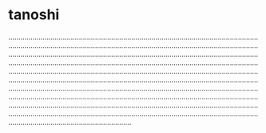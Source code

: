 # tanoshi
.....................................................................................................................................................................................................................................................................................................................................................................................................................................................................................................................................................................................................................................................................................................................................................................................................................................................................................................................................................................................................................................................................................................................................................................................................................................................................................................................................................